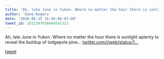 ```yaml
---
title: 'Ah, late June in Yukon. Where no matter the hour there is sunlight aplenty...'
author: 'Dave Rogers'
date: '2018-06-25 16:56:06-07:00'
tweet_id: 1011397656646541313
---
```

Ah, late June in Yukon. Where no matter the hour there is sunlight aplenty to reveal the buildup of lodgepole pine… [twitter.com/i/web/status/1…](https://twitter.com/i/web/status/1011397656646541313)

[tweet](https://twitter.com/yukondude/status/1011397656646541313)